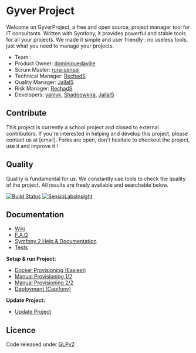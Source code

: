 # Gyver Project

Welcome on GyverProject, a free and open source, project manager tool for IT consultants.
Written with Symfony, it provides powerful and stable tools for all your projects.
We made it simple and user friendly : no useless tools, just what you need to manage your projects.

* Team :
 * Product Owner: [dominiquedaville](https://github.com/dominiquedaville)
 * Scrum Master: [ruru-sensei](https://github.com/ruru-sensei)
 * Technical Manager: [RechadS](https://github.com/RechadS)
 * Quality Manager: [JallalS](https://github.com/JallalS)
 * Risk Manager: [RechadS](https://github.com/RechadS)
 * Developers: [yanivk](https://github.com/yanivk), [Shadoowkira](https://github.com/Shadoowkira), [JallalS](https://github.com/JallalS)

## Contribute

This project is currently a school project and closed to external contributors. If you're interested in helping and develop this project, please contact us at [email]. Forks are open, don't hesitate to checkout the project, use it and improve it !

## Quality

Quality is fundamental for us. We constantly use tools to check the quality of the project. All results are freely available and searchable below.

[![Build Status](https://travis-ci.org/TechGameCrew/GyverProject.svg)](https://travis-ci.org/TechGameCrew/GyverProject)
[![SensioLabsInsight](https://insight.sensiolabs.com/projects/3ea9af65-9fcb-40c1-94b8-c90ed9b26220/mini.png)](https://insight.sensiolabs.com/projects/3ea9af65-9fcb-40c1-94b8-c90ed9b26220)

## Documentation

* [Wiki](https://github.com/TechGameCrew/GyverProject/wiki)
* [F.A.Q](app/Resources/doc/faq.md)
* [Symfony 2 Help & Documentation](app/Resources/doc/symfonyDoc.md)
* [Tests](app/Resources/doc/test.md)

**Setup & run Project:**

* [Docker Provisioning (Easiest)](app/Resources/doc/docker.md)
* [Manual Provisioning 1/2](app/Resources/doc/manual.md)
* [Manual Provisioning 2/2](app/Resources/doc/install.md)
* [Deployment (Capifony)](app/Resources/doc/deployment.md)

**Update Project:**

* [Update Project](app/Resources/doc/update.md)

## Licence

Code released under [GLPv2](https://github.com/TechGameCrew/GyverProject/blob/master/LICENSE)
